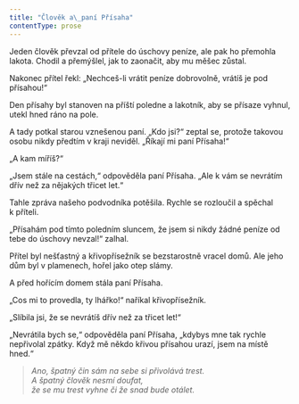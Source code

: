 ```yaml
---
title: "Člověk a\_paní Přísaha"
contentType: prose
---
```


  

Jeden člověk převzal od přítele do úschovy peníze, ale pak ho přemohla lakota. Chodil a přemýšlel, jak to zaonačit, aby mu měšec zůstal.

Nakonec přítel řekl: „Nechceš-li vrátit peníze dobrovolně, vrátíš je pod přísahou!“

Den přísahy byl stanoven na příští poledne a lakotník, aby se přísaze vyhnul, utekl hned ráno na pole.

A tady potkal starou vznešenou paní. „Kdo jsi?“ zeptal se, protože takovou osobu nikdy předtím v kraji neviděl. „Říkají mi paní Přísaha!“

„A kam míříš?“

„Jsem stále na cestách,“ odpověděla paní Přísaha. „Ale k vám se nevrátím dřív než za nějakých třicet let.“

Tahle zpráva našeho podvodníka potěšila. Rychle se rozloučil a spěchal k příteli.

„Přísahám pod tímto poledním sluncem, že jsem si nikdy žádné peníze od tebe do úschovy nevzal!“ zalhal.

Přítel byl nešťastný a křivopřísežník se bezstarostně vracel domů. Ale jeho dům byl v plamenech, hořel jako otep slámy.

A před hořícím domem stála paní Přísaha.

„Cos mi to provedla, ty lhářko!“ naříkal křivopřísežník.

„Slíbila jsi, že se nevrátíš dřív než za třicet let!“

„Nevrátila bych se,“ odpověděla paní Přísaha, „kdybys mne tak rychle nepřivolal zpátky. Když mě někdo křivou přísahou urazí, jsem na místě hned.“

> _Ano, špatný čin sám na sebe si přivolává trest.  
> A špatný člověk nesmí doufat,  
> že se mu trest vyhne či že snad bude otálet._
